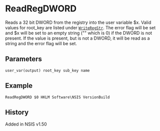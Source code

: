 # ReadRegDWORD

Reads a 32 bit DWORD from the registry into the user variable $x. Valid values for root_key are listed under [`WriteRegStr`][1]. The error flag will be set and $x will be set to an empty string ("" which is 0) if the DWORD is not present. If the value is present, but is not a DWORD, it will be read as a string and the error flag will be set.

## Parameters

    user_var(output) root_key sub_key name

## Example

    ReadRegDWORD $0 HKLM Software\NSIS VersionBuild

## History

Added in NSIS v1.50

[1]: WriteRegStr.md